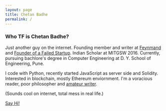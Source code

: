 ```yaml
---
layout: page
title: Chetan Badhe
permalink: /
---
```

### Who TF is Chetan Badhe?

Just another guy on the internet. Founding member and writer at [Feynmand](https://feynmand.com) and [Founder of a Failed Startup](https://medium.com/@chetanbadhe/my-journey-to-the-failed-startup-86b482bde30a). Indian Scholar at MITGSW 2016. Currently, pursuing bachlore's degree in Computer Engineering at D. Y. School of Engineering, Pune.

I code with Python, recently started JavaScript as server side and Solidity. Interested in blockchain, mostly Ethereum enviornment. I'm a voracious reader, poor philosopher and [amateur writer](/blog). 

(Sounds cool on internet, total mess in real life.)

[Say Hi!](/connect)